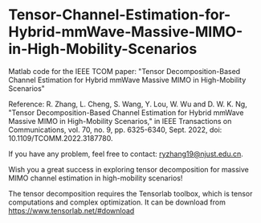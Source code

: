 # Tensor-Channel-Estimation-for-Hybrid-mmWave-Massive-MIMO-in-High-Mobility-Scenarios
Matlab code for the IEEE TCOM paper: "Tensor Decomposition-Based Channel Estimation for Hybrid mmWave Massive MIMO in High-Mobility Scenarios"

Reference: R. Zhang, L. Cheng, S. Wang, Y. Lou, W. Wu and D. W. K. Ng, "Tensor Decomposition-Based Channel Estimation for Hybrid mmWave Massive MIMO in High-Mobility Scenarios," in IEEE Transactions on Communications, vol. 70, no. 9, pp. 6325-6340, Sept. 2022, doi: 10.1109/TCOMM.2022.3187780. 

If you have any problem, feel free to contact: ryzhang19@njust.edu.cn.

Wish you a great success in exploring tensor decomposition for massive MIMO channel estimation in high-mobility scenarios!



The tensor decomposition requires the Tensorlab toolbox, which is tensor computations and complex optimization.
It can be download from https://www.tensorlab.net/#download
